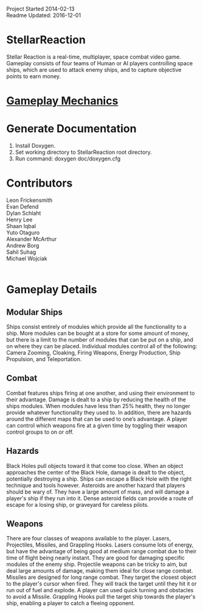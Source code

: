 Project Started 2014-02-13<br />
Readme Updated: 2016-12-01<br />

# StellarReaction
Stellar Reaction is a real-time, multiplayer, space combat video game. Gameplay consists of four teams of Human or AI players controlling space ships, which are used to attack enemy ships, and to capture objective points to earn money.

# [Gameplay Mechanics](https://github.com/Strikerklm96/StellarReaction/wiki/Gameplay-Mechanics)

# Generate Documentation
1. Install Doxygen.
2. Set working directory to StellarReaction root directory.
3. Run command: doxygen doc/doxygen.cfg

# Contributors
Leon Frickensmith<br />
Evan Defend<br />
Dylan Schlaht<br />
Henry Lee<br />
Shaan Iqbal<br />
Yuto Otaguro<br />
Alexander McArthur<br />
Andrew Borg<br />
Sahil Suhag<br />
Michael Wojciak<br />
<br />



# Gameplay Details

## Modular Ships
Ships consist entirely of modules which provide all the functionality to a ship. More modules can be bought at a store for some amount of money, but there is a limit to the number of modules that can be put on a ship, and on where they can be placed. Individual modules control all of the following: Camera Zooming, Cloaking, Firing Weapons, Energy Production, Ship Propulsion, and Teleportation.

## Combat
Combat features ships firing at one another, and using their environment to their advantage. Damage is dealt to a ship by reducing the health of the ships modules. When modules have less than 25% health, they no longer provide whatever functionality they used to. In addition, there are hazards around the different maps that can be used to one’s advantage. A player can control which weapons fire at a given time by toggling their weapon control groups to on or off.

## Hazards
Black Holes pull objects toward it that come too close. When an object approaches the center of the Black Hole, damage is dealt to the object, potentially destroying a ship. Ships can escape a Black Hole with the right technique and tools however. Asteroids are another hazard that players should be wary of. They have a large amount of mass, and will damage a player's ship if they run into it. Dense asteroid fields can provide a route of escape for a losing ship, or graveyard for careless pilots.

## Weapons
There are four classes of weapons available to the player. Lasers, Projectiles, Missiles, and Grappling Hooks. Lasers consume lots of energy, but have the advantage of being good at medium range combat due to their time of flight being nearly instant. They are good for damaging specific modules of the enemy ship. Projectile weapons can be tricky to aim, but deal large amounts of damage, making them ideal for close range combat. Missiles are designed for long range combat. They target the closest object to the player's cursor when fired. They will track the target until they hit it or run out of fuel and explode. A player can used quick turning and obstacles to avoid a Missile. Grappling Hooks pull the target ship towards the player's ship, enabling a player to catch a fleeing opponent.


